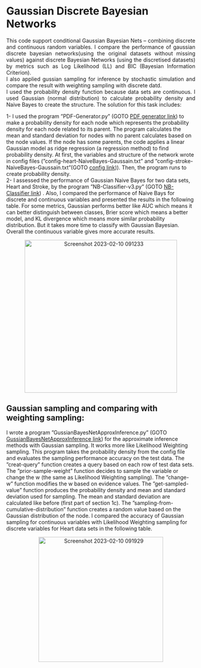 # Gaussian Discrete Bayesian Networks
<p align="justify">
This code support conditional Gaussian Bayesian Nets – combining discrete and continuous random variables. I compare the
performance of gaussian discrete bayesian networks(using the original datasets without missing values) against discrete Bayesian 
Networks (using the discretised datasets) by metrics such as Log Likelihood (LL) and BIC (Bayesian Information Criterion). <br/>
I also applied gussian sampling for inference by stochastic simulation and compare the result with weighting sampling with discrete datd.<br/>
I used the probability density function because data sets are continuous. I used Gaussian (normal distribution) to calculate probability density and Naive Bayes to create the structure. The solution for this task includes:<br/>
</p>

1- I used the program ”PDF-Generator.py” (GOTO [PDF generator link](https://github.com/Afsaneh-Karami/Artificial-intelligence/blob/main/Gaussian%20Discrete%20Bayesian%20Networks/PDF_Generator.py)) to make a
probability density for each node which represents the probability density for each node related to its parent. The program calculates the mean and standard deviation for nodes with no parent calculates based on the node values. If the node has some parents, the code applies a linear Gaussian model as ridge regression (a regression method) to find probability density. At first, the variables and structure of the network wrote in config files (”config-heart-NaiveBayes-Gaussain.txt”
and ”config-stroke-NaiveBayes-Gaussain.txt”(GOTO [config link](https://github.com/Afsaneh-Karami/Artificial-intelligence/blob/main/Gaussian%20Discrete%20Bayesian%20Networks/config-heart-NaiveBayes-Gussain.txt))). Then, the program runs to create probability density.<br/>
2- I assessed the performance of Gaussian Naive Bayes for two data sets, Heart and Stroke, by the program ”NB-Classifier-v3.py” (GOTO [NB-Classifier link](https://github.com/Afsaneh-Karami/Artificial-intelligence/blob/main/Gaussian%20Discrete%20Bayesian%20Networks/NB_Classifier_v3.py)) . Also, I compared the performance of Naive Bays for discrete and continuous variables and presented the results
in the following table. For some metrics, Gaussian performs better like AUC which means it can better distinguish between classes, Brier score which means a better model, and KL divergence which means more similar probability distribution. But it takes more time to classify with Gaussian Bayesian. Overall the continuous variable gives more accurate results.

<p align="center">
<img width="406" alt="Screenshot 2023-02-10 091233" src="https://user-images.githubusercontent.com/78735911/218051349-95df3bb4-d193-46e2-b979-cfbd4610a283.png">
</p>

## Gaussian sampling and comparing with weighting sampling:
I wrote a program ”GussianBayesNetApproxInference.py” (GOTO [GussianBayesNetApproxInference link](https://github.com/Afsaneh-Karami/Artificial-intelligence/blob/main/Gaussian%20Discrete%20Bayesian%20Networks/GussianBayesNetApproxInference.py))
for the approximate inference methods with Gaussian sampling. It works more like Likelihood Weighting sampling.
This program takes the probability density from the config
file and evaluates the sampling performance accuracy on the
test data. The ”creat-query” function creates a query based on
each row of test data sets. The ”prior-sample-weight” function
decides to sample the variable or change the w (the same
as Likelihood Weighting sampling). The ”change-w” function
modifies the w based on evidence values. The ”get-sampled-value” function produces the probability density and mean and
standard deviation used for sampling. The mean and standard
deviation are calculated like before (first part of section 1c).
The ”sampling-from-cumulative-distribution” function creates
a random value based on the Gaussian distribution of the node.
I compared the accuracy of Gaussian sampling for continuous
variables with Likelihood Weighting sampling for discrete
variables for Heart data sets in the following table.<br/>
<p align="center">
<img width="332" alt="Screenshot 2023-02-10 091929" src="https://user-images.githubusercontent.com/78735911/218052967-8ff06516-6c6e-4669-991f-2e86daed744b.png">
</p>


